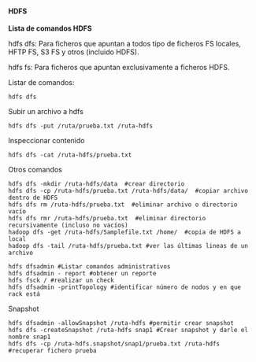 #### HDFS  

**Lista de comandos HDFS**  

hdfs dfs: Para ficheros que apuntan a todos tipo de ficheros FS locales, HFTP FS, S3 FS y otros (incluido HDFS).  

hdfs fs: Para ficheros que apuntan exclusivamente a ficheros HDFS. 


Listar de comandos:
```
hdfs dfs
```
Subir un archivo a hdfs
```
hdfs dfs -put /ruta/prueba.txt /ruta-hdfs
```
Inspeccionar contenido
```
hdfs dfs -cat /ruta-hdfs/prueba.txt
```
Otros comandos
```
hdfs dfs -mkdir /ruta-hdfs/data  #crear directorio
hdfs dfs -cp /ruta-hdfs/prueba.txt /ruta-hdfs/data/  #copiar archivo dentro de HDFS
hdfs dfs rm /ruta-hdfs/prueba.txt  #eliminar archivo o directorio vacío
hdfs dfs rmr /ruta-hdfs/prueba.txt  #eliminar directorio recursivamente (incluso no vacíos)
hadoop dfs -get /ruta-hdfs/Samplefile.txt /home/  #copia de HDFS a local  
hadoop dfs -tail /ruta-hdfs/prueba.txt #ver las últimas lineas de un archivo
```

```
hdfs dfsadmin #Listar comandos administrativos
hdfs dfsadmin - report #obtener un reporte
hdfs fsck / #realizar un check
hdfs dfsadmin -printTopology #identificar número de nodos y en que rack está
```
Snapshot
```
hdfs dfsadmin -allowSnapshot /ruta-hdfs #permitir crear snapshot
hdfs dfs -createSnapshot /ruta-hdfs snap1 #Crear snapshot y darle el nombre snap1
hdfs dfs -cp /ruta-hdfs.snapshot/snap1/prueba.txt /ruta-hdfs #recuperar fichero prueba
```

